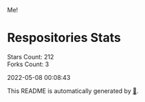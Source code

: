 Me!

# Respositories Stats
Stars Count: 212  
Forks Count: 3

2022-05-08 00:08:43  

This README is automatically generated by [🐰](https://github.com/rnitta/rnitta).

